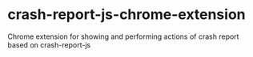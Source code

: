# crash-report-js-chrome-extension
Chrome extension for showing and performing actions of crash report based on crash-report-js
